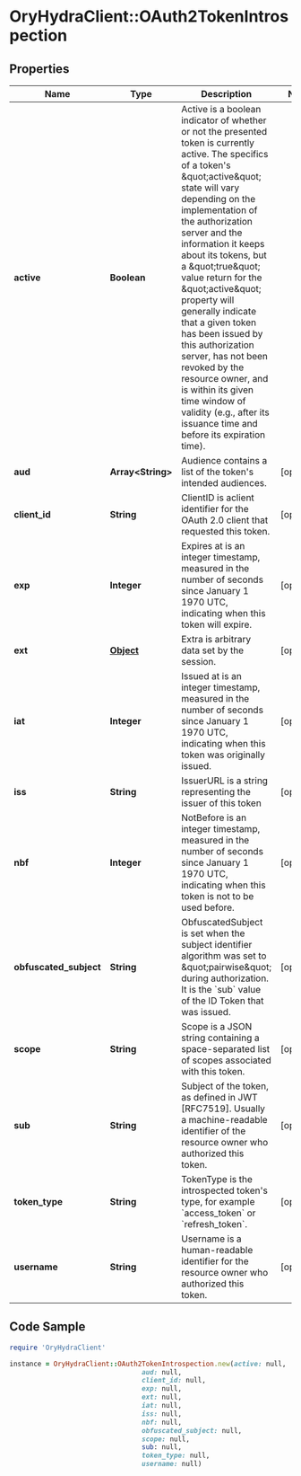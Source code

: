 # OryHydraClient::OAuth2TokenIntrospection

## Properties

Name | Type | Description | Notes
------------ | ------------- | ------------- | -------------
**active** | **Boolean** | Active is a boolean indicator of whether or not the presented token is currently active.  The specifics of a token&#39;s \&quot;active\&quot; state will vary depending on the implementation of the authorization server and the information it keeps about its tokens, but a \&quot;true\&quot; value return for the \&quot;active\&quot; property will generally indicate that a given token has been issued by this authorization server, has not been revoked by the resource owner, and is within its given time window of validity (e.g., after its issuance time and before its expiration time). | 
**aud** | **Array&lt;String&gt;** | Audience contains a list of the token&#39;s intended audiences. | [optional] 
**client_id** | **String** | ClientID is aclient identifier for the OAuth 2.0 client that requested this token. | [optional] 
**exp** | **Integer** | Expires at is an integer timestamp, measured in the number of seconds since January 1 1970 UTC, indicating when this token will expire. | [optional] 
**ext** | [**Object**](.md) | Extra is arbitrary data set by the session. | [optional] 
**iat** | **Integer** | Issued at is an integer timestamp, measured in the number of seconds since January 1 1970 UTC, indicating when this token was originally issued. | [optional] 
**iss** | **String** | IssuerURL is a string representing the issuer of this token | [optional] 
**nbf** | **Integer** | NotBefore is an integer timestamp, measured in the number of seconds since January 1 1970 UTC, indicating when this token is not to be used before. | [optional] 
**obfuscated_subject** | **String** | ObfuscatedSubject is set when the subject identifier algorithm was set to \&quot;pairwise\&quot; during authorization. It is the &#x60;sub&#x60; value of the ID Token that was issued. | [optional] 
**scope** | **String** | Scope is a JSON string containing a space-separated list of scopes associated with this token. | [optional] 
**sub** | **String** | Subject of the token, as defined in JWT [RFC7519]. Usually a machine-readable identifier of the resource owner who authorized this token. | [optional] 
**token_type** | **String** | TokenType is the introspected token&#39;s type, for example &#x60;access_token&#x60; or &#x60;refresh_token&#x60;. | [optional] 
**username** | **String** | Username is a human-readable identifier for the resource owner who authorized this token. | [optional] 

## Code Sample

```ruby
require 'OryHydraClient'

instance = OryHydraClient::OAuth2TokenIntrospection.new(active: null,
                                 aud: null,
                                 client_id: null,
                                 exp: null,
                                 ext: null,
                                 iat: null,
                                 iss: null,
                                 nbf: null,
                                 obfuscated_subject: null,
                                 scope: null,
                                 sub: null,
                                 token_type: null,
                                 username: null)
```


